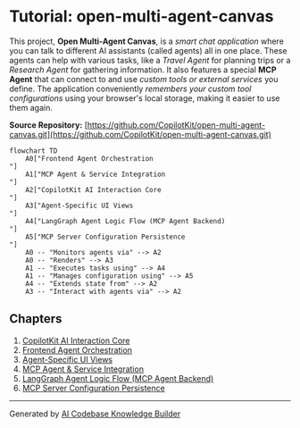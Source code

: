# Tutorial: open-multi-agent-canvas

This project, **Open Multi-Agent Canvas**, is a *smart chat application* where you can talk to different AI assistants (called agents) all in one place.
These agents can help with various tasks, like a *Travel Agent* for planning trips or a *Research Agent* for gathering information.
It also features a special **MCP Agent** that can connect to and use *custom tools or external services* you define.
The application conveniently *remembers your custom tool configurations* using your browser's local storage, making it easier to use them again.


**Source Repository:** [https://github.com/CopilotKit/open-multi-agent-canvas.git](https://github.com/CopilotKit/open-multi-agent-canvas.git)

```mermaid
flowchart TD
    A0["Frontend Agent Orchestration
"]
    A1["MCP Agent & Service Integration
"]
    A2["CopilotKit AI Interaction Core
"]
    A3["Agent-Specific UI Views
"]
    A4["LangGraph Agent Logic Flow (MCP Agent Backend)
"]
    A5["MCP Server Configuration Persistence
"]
    A0 -- "Monitors agents via" --> A2
    A0 -- "Renders" --> A3
    A1 -- "Executes tasks using" --> A4
    A1 -- "Manages configuration using" --> A5
    A4 -- "Extends state from" --> A2
    A3 -- "Interact with agents via" --> A2
```

## Chapters

1. [CopilotKit AI Interaction Core
](01_copilotkit_ai_interaction_core_.md)
2. [Frontend Agent Orchestration
](02_frontend_agent_orchestration_.md)
3. [Agent-Specific UI Views
](03_agent_specific_ui_views_.md)
4. [MCP Agent & Service Integration
](04_mcp_agent___service_integration_.md)
5. [LangGraph Agent Logic Flow (MCP Agent Backend)
](05_langgraph_agent_logic_flow__mcp_agent_backend__.md)
6. [MCP Server Configuration Persistence
](06_mcp_server_configuration_persistence_.md)


---

Generated by [AI Codebase Knowledge Builder](https://github.com/The-Pocket/Tutorial-Codebase-Knowledge)